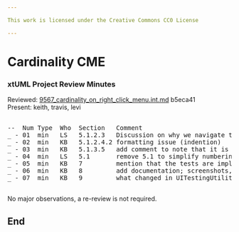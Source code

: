 ```yaml
---

This work is licensed under the Creative Commons CC0 License

---
```


# Cardinality CME
### xtUML Project Review Minutes

Reviewed: [9567_cardinality_on_right_click_menu.int.md](../notes/9567_cardinality_on_right_click_menu/9567_cardinality_on_right_click_menu.int.md) b5eca41  
Present: keith, travis, levi  

<pre>

--  Num Type  Who  Section   Comment
_ - 01  min   LS   5.1.2.3   Discussion on why we navigate through the RTO/RGOs to get the object (instead of directly through R201)  
_ - 02  min   KB   5.1.2.4.2 formatting issue (indention)  
_ - 03  min   KB   5.1.3.5   add comment to note that it is not possible through the UI but leave saftety check in place  
_ - 04  min   LS   5.1       remove 5.1 to simplify numbering scheme  
_ - 05  min   KB   7         mention that the tests are implemented in JUnit; specify which suite/where they are located  
_ - 06  min   KB   8         add documentation; screenshots, written documentation on the menu  
_ - 07  min   KB   9         what changed in UITestingUtilities? Make a comment in implementation comments section  

</pre>
   
No major observations, a re-review is not required.

End
---
